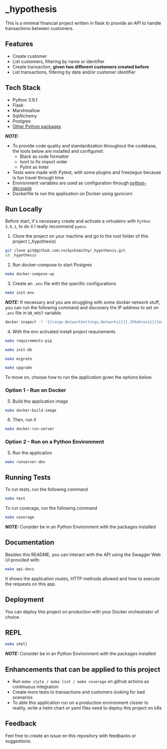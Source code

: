 # \_hypothesis

This is a minimal financial project written in flask to provide an API to handle transactions between customers.

## Features

- Create customer
- List customers, filtering by name or identifier
- Create transaction, **given two different customers created before**
- List transactions, filtering by date and/or customer identifier

## Tech Stack

- Python 3.9.1
- Flask
- Marshmallow
- SqlAlchemy
- Postgres
- [Other Python packages](requirements/requirements.in)

**_NOTE:_**

- To provide code quality and standardization throughout the codebase, the tools below are installed and configured:
  - Black as code formatter
  - Isort to fix import order
  - Pylint as linter
- Tests were made with Pytest, with some plugins and freezegun because is fun travel through time
- Environment variables are used as configuration through [python-decouple](https://github.com/henriquebastos/python-decouple)
- Dockerfile to run the application on Docker using gunicorn

## Run Locally

Before start, it's necessary create and activate a virtualenv with `Python 3.9.1`, to do it I really recommend `pyenv`.

1.  Clone the project on your machine and go to the root folder of this project (_hypothesis)
```bash
git clone git@github.com:rockyshimithy/_hypothesis.git
cd _hypothesis
```

2. Run docker-compose to start Postgres
```bash
make docker-compose-up
```

3. Create an `.env` file with the specific configurations
```bash
make init-env
```
**_NOTE:_** If necessary and you are struggling with some docker network stuff, you can run the following command and discovery the IP address to set on `.env` file in `DB_HOST` variable.

```bash
docker inspect -f '{{range.NetworkSettings.Networks}}{{.IPAddress}}{{end}}' <postgres_container_identifier>
```

4. With the env activated install project requirements
```bash
make requirements-pip
```

```bash
make init-db
```

```bash
make migrate
```

```bash
make upgrade
```

To move on, choose how to run the application given the options below.

### Option 1 - Run on Docker

5. Build the application image
```bash
make docker-build-image
```

6. Then, run it
```bash
make docker-run-server
```

### Option 2 - Run on a Python Environment

5. Run the application
```bash
make runserver-dev
```

## Running Tests

To run tests, run the following command
```bash
make test
```

To run coverage, run the following command
```bash
make coverage
```

**_NOTE:_** Consider be in an Python Environment with the packages installed

## Documentation

Besides this README, you can interact with the API using the Swagger Web UI provided with:
```bash
make api-docs
```
It shows the application routes, HTTP methods allowed and how to execute the requests on this app.

## Deployment

You can deploy this project on production with your Docker orchestrator of choice.

## REPL

```bash
make shell
```

**_NOTE:_** Consider be in an Python Environment with the packages installed

## Enhancements that can be applied to this project

- Run `make style / make lint / make coverage` on github actions as continuous integration
- Create more tests to transactions and customers looking for bad scenarios
- To able this application run on a production environment closier to reality, write a helm chart or yaml files need to deploy this project on k8s

## Feedback

Feel free to create an issue on this repository with feedbacks or suggestions.
